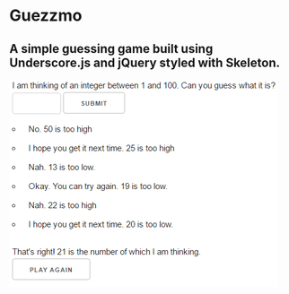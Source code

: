 # Guezzmo
A simple guessing game built using Underscore.js and jQuery styled with Skeleton.
---


![Guezzmo Screenshot](https://github.com/tdreid/Guezzmo/blob/master/docs/images/screenshot-guezzmo.png)
